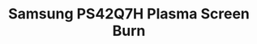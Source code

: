 ---
inv_num: 2007-005
add_credit:
url: 2007-005-samsung-ps42q7h-plasma-screen-burn1
title: Samsung PS42Q7H Plasma Screen Burn
year: '2007'
display_year: '2007'
medium: Samsung PS42Q7H and DVD player
dims: 27.95 x 41.34 x 3.54 inches
pitch: "​Label text burned into a plasma monitor over time. "
ps:
live_url:
youtube:
related_code:
subheading:
download:
commission:
layout: things-i-made
---
